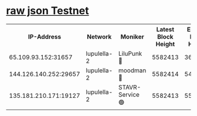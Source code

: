 [raw json Testnet](https://rpc-check.jaclalt.stavr.tech/jaclalt/rpc-jaclalt-result.json)
=

<table><tr><th>IP-Address</th><th>Network</th><th>Moniker</th><th>Latest Block Height</th><th>Earliest Block Height</th><th>Catching Up</th><th>Voting Power</th><th>Scan Time</th></tr><tr><td>65.109.93.152:31657</td><td>lupulella-2</td><td>LiluPunk 🔴</td><td>5582413</td><td>3688866</td><td>False</td><td>685033</td><td>2023-12-05T18:21:14.587544404UTC</td></tr><tr><td>144.126.140.252:29657</td><td>lupulella-2</td><td>moodman 🔴</td><td>5582414</td><td>5482414</td><td>False</td><td>769094</td><td>2023-12-05T18:21:21.469811520UTC</td></tr><tr><td>135.181.210.171:19127</td><td>lupulella-2</td><td>STAVR-Service 🟢</td><td>5582413</td><td>5582201</td><td>False</td><td>0</td><td>2023-12-05T18:21:14.231247987UTC</td></tr></table>
